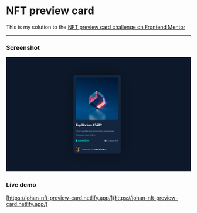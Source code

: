 # NFT preview card

This is my solution to the [NFT preview card challenge on Frontend Mentor](https://www.frontendmentor.io/challenges/nft-preview-card-component-SbdUL_w0U)

<hr />

### Screenshot

![](./images/screenshot.png)

### Live demo

[https://johan-nft-preview-card.netlify.app/](https://johan-nft-preview-card.netlify.app/)
